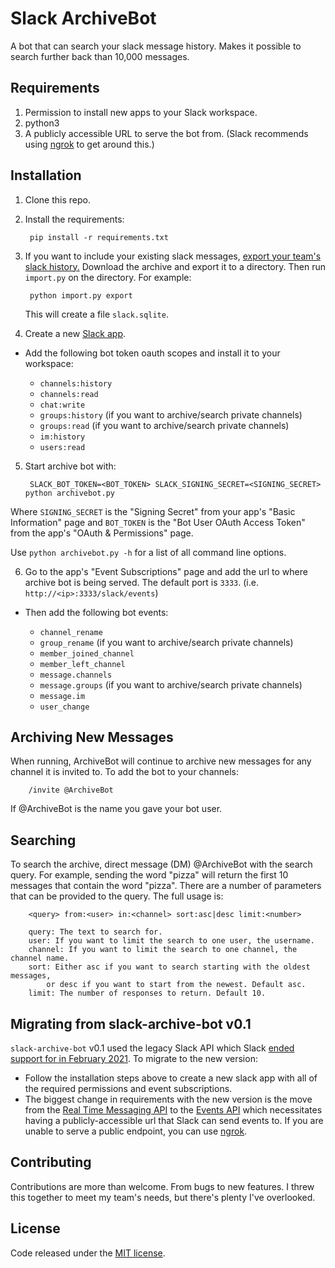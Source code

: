# Slack ArchiveBot

A bot that can search your slack message history.  Makes it possible to search
further back than 10,000 messages.

## Requirements

1. Permission to install new apps to your Slack workspace.
2. python3
3. A publicly accessible URL to serve the bot from. (Slack recommends using [ngrok](https://ngrok.com/) to get around this.)

## Installation

1. Clone this repo.
2. Install the requirements:

        pip install -r requirements.txt

3. If you want to include your existing slack messages, [export your team's slack history.](https://get.slack.help/hc/en-us/articles/201658943-Export-your-team-s-Slack-history)
Download the archive and export it to a directory. Then run `import.py`
on the directory.  For example:

        python import.py export

    This will create a file `slack.sqlite`.
    
4. Create a new [Slack app](https://api.slack.com/start/overview).

- Add the following bot token oauth scopes and install it to your workspace:

  - `channels:history`
  - `channels:read`
  - `chat:write`
  - `groups:history` (if you want to archive/search private channels)
  - `groups:read` (if you want to archive/search private channels)
  - `im:history`
  - `users:read`

5. Start archive bot with:

        SLACK_BOT_TOKEN=<BOT_TOKEN> SLACK_SIGNING_SECRET=<SIGNING_SECRET> python archivebot.py

Where `SIGNING_SECRET` is the "Signing Secret" from your app's "Basic Information" page and `BOT_TOKEN` is the
"Bot User OAuth Access Token" from the app's "OAuth & Permissions" page.

Use `python archivebot.py -h` for a list of all command line options.

6. Go to the app's "Event Subscriptions" page and add the url to where archive bot is being served. The default port is `3333`. (i.e. `http://<ip>:3333/slack/events`)

- Then add the following bot events:

  - `channel_rename`
  - `group_rename` (if you want to archive/search private channels)
  - `member_joined_channel`
  - `member_left_channel`
  - `message.channels`
  - `message.groups` (if you want to archive/search private channels)
  - `message.im`
  - `user_change`

## Archiving New Messages

When running, ArchiveBot will continue to archive new messages for any channel it
is invited to.  To add the bot to your channels:

        /invite @ArchiveBot

If @ArchiveBot is the name you gave your bot user.

## Searching

To search the archive, direct message (DM) @ArchiveBot with the search query.
For example, sending the word "pizza" will return the first 10 messages that
contain the word "pizza".  There are a number of parameters that can be provided
to the query.  The full usage is:

        <query> from:<user> in:<channel> sort:asc|desc limit:<number>

        query: The text to search for.
        user: If you want to limit the search to one user, the username.
        channel: If you want to limit the search to one channel, the channel name.
        sort: Either asc if you want to search starting with the oldest messages,
            or desc if you want to start from the newest. Default asc.
        limit: The number of responses to return. Default 10.


## Migrating from slack-archive-bot v0.1

`slack-archive-bot` v0.1 used the legacy Slack API which Slack [ended support for in February 2021](https://api.slack.com/changelog/2020-01-deprecating-antecedents-to-the-conversations-api). To migrate to the new version:

- Follow the installation steps above to create a new slack app with all of the required permissions and event subscriptions.
- The biggest change in requirements with the new version is the move from the [Real Time Messaging API](https://api.slack.com/rtm) to the [Events API](https://api.slack.com/apis/connections/events-api) which necessitates having a publicly-accessible url that Slack can send events to. If you are unable to serve a public endpoint, you can use [ngrok](https://ngrok.com/).

## Contributing

Contributions are more than welcome.  From bugs to new features. I threw this
together to meet my team's needs, but there's plenty I've overlooked.

## License

Code released under the [MIT license](LICENSE).
